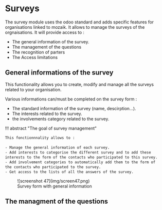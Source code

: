 # Surveys

The survey module uses the odoo standard and adds specific features for organisations linked to mozaik. It allows to manage the surveys of the orgnaisations. It will provide access to :

- The general information of the survey.
- The management of the questions
- The recognition of parters
- The Access limitations

## General informations of the survey

This functionality allows you to create, modify and manage all the surveys related to your organisation.

Various informations can/must be completed on the survey form :

- The standard information of the survey (name, descirption...).
- The interests related to the survey.
- the involvements category related to the survey.

!!! abstract "The goal of survey management"

    This fonctionnnality allows to :

    - Manage the general information of each survey.
    - Add interests to categorise the different survey and to add these interests to the form of the contacts who participated to this survey.
    - Add involvement categories to automatically add them to the form of the contacts who participated to the survey.
    - Get access to the lists of all the answers of the survey.

<figure markdown>
![screenshot 47](img/screen47.png)
<figcaption>Survey form with general information</figcaption>
</figure>

## The managment of the questions
